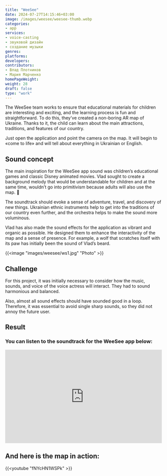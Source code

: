 ```yaml
---
title: "WeeSee"
date: 2024-07-27T14:15:46+03:00
image: /images/weesee/weesee-thumb.webp
categories:
- app
services:
- voice-casting
- звуковой дизайн
- создание музыки
genres:
platforms:
developers:
contributors:
- Влад Плотников
- Мария Марченко
homePageWeight:
weight: 28
draft: false
type: "work"
---
```


The WeeSee team works to ensure that educational materials for children are interesting and exciting, and the learning process is fun and straightforward. To do this, they’ve created a non-boring AR map of Ukraine. Thanks to it, the child can learn about the main attractions, traditions, and features of our country.

Just open the application and point the camera on the map. It will begin to «come to life» and will tell about everything in Ukrainian or English.

## Sound concept

The main inspiration for the WeeSee app sound was children’s educational games and classic Disney animated movies. Vlad sought to create a background melody that would be understandable for children and at the same time, wouldn’t go into primitivism because adults will also use the map. 🙂

The soundtrack should evoke a sense of adventure, travel, and discovery of new things. Ukrainian ethnic instruments help to get into the traditions of our country even further, and the orchestra helps to make the sound more voluminous.

Vlad has also made the sound effects for the application as vibrant and organic as possible. He designed them to enhance the interactivity of the map and a sense of presence. For example, a wolf that scratches itself with its paw has initially been the sound of Vlad’s beard.

{{<image "images/weesee/ws1.jpg" "Photo"  >}}

## Challenge

For this project, it was initially necessary to consider how the music, sounds, and voice of the voice actress will interact. They had to sound harmonious and balanced.

Also, almost all sound effects should have sounded good in a loop. Therefore, it was essential to avoid single sharp sounds, so they did not annoy the future user.

## Result

### You can listen to the soundtrack for the WeeSee app below:

<iframe loading="lazy" width="100%" height="300" scrolling="no" frameborder="no" allow="autoplay" src="https://w.soundcloud.com/player/?url=https%3A//api.soundcloud.com/tracks/346578389&amp;color=%23ff5500&amp;auto_play=false&amp;hide_related=false&amp;show_comments=true&amp;show_user=true&amp;show_reposts=false&amp;show_teaser=true&amp;visual=true"></iframe>

## And here is the map in action:

{{<youtube "fNYcHN1WSPk" >}}
